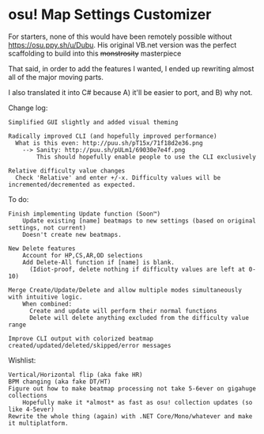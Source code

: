 ﻿# osu! Map Settings Customizer

For starters, none of this would have been remotely possible without https://osu.ppy.sh/u/Dubu.
His original VB.net version was the perfect scaffolding to build into this ~~monstrosity~~ masterpiece

That said, in order to add the features I wanted, I ended up rewriting almost all of the major moving parts.

I also translated it into C# because A) it'll be easier to port, and B) why not.

Change log:

    Simplified GUI slightly and added visual theming

    Radically improved CLI (and hopefully improved performance)
      What is this even: http://puu.sh/pT15x/71f18d2e36.png
        --> Sanity: http://puu.sh/pULm1/69030e7e4f.png
            This should hopefully enable people to use the CLI exclusively  

    Relative difficulty value changes
      Check 'Relative' and enter +/-x. Difficulty values will be incremented/decremented as expected.

To do:

    Finish implementing Update function (Soon™)
        Update existing [name] beatmaps to new settings (based on original settings, not current)
        Doesn't create new beatmaps.

    New Delete features
        Account for HP,CS,AR,OD selections
        Add Delete-All function if [name] is blank.
          (Idiot-proof, delete nothing if difficulty values are left at 0-10)

    Merge Create/Update/Delete and allow multiple modes simultaneously with intuitive logic.
        When combined:
          Create and update will perform their normal functions
          Delete will delete anything excluded from the difficulty value range

    Improve CLI output with colorized beatmap created/updated/deleted/skipped/error messages

Wishlist:

    Vertical/Horizontal flip (aka fake HR)
    BPM changing (aka fake DT/HT)
    Figure out how to make beatmap processing not take 5-6ever on gigahuge collections
        Hopefully make it *almost* as fast as osu! collection updates (so like 4-5ever)
    Rewrite the whole thing (again) with .NET Core/Mono/whatever and make it multiplatform.
